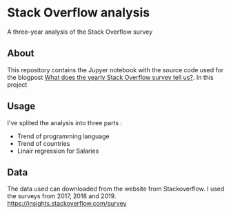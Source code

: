# Stack Overflow analysis
A three-year analysis of the Stack Overflow survey

## About
This repository contains the Jupyer notebook with the source code used for the blogpost [What does the yearly Stack Overflow survey tell us?](https://medium.com/@lukeerren/what-does-the-yearly-stack-overflow-survey-tell-us-ef273b882680). In this project 

## Usage
I've splited the analysis into three parts :
- Trend of programming language
- Trend of countries
- Linair regression for Salaries

## Data 
The data used can downloaded from the website from Stackoverflow. I used the surveys from 2017, 2018 and 2019.
https://insights.stackoverflow.com/survey
